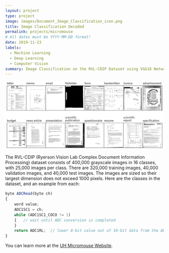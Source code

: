 ```yaml
---
layout: project
type: project
image: images/Document_Image_Classification_icon.png
title: Image Classification Decoded
permalink: projects/micromouse
# All dates must be YYYY-MM-DD format!
date: 2019-11-23
labels:
  - Machine Learning
  - Deep Learning
  - Computer Vision
summary: Image Classification on the RVL-CDIP Dataset using VGG16 Network.
---
```


  <img class="ui image" src="../images/Image_Classification_Decoded_Banner.png">

The RVL-CDIP (Ryerson Vision Lab Complex Document Information Processing) dataset consists of 400,000
grayscale images in 16 classes, with 25,000 images per class. There are 320,000 training images, 40,000
validation images, and 40,000 test images. The images are sized so their largest dimension does not exceed
1000 pixels.
Here are the classes in the dataset, and an example from each:





```js
byte ADCRead(byte ch)
{
    word value;
    ADC1SC1 = ch;
    while (ADC1SC1_COCO != 1)
    {   // wait until ADC conversion is completed   
    }
    return ADC1RL;  // lower 8-bit value out of 10-bit data from the ADC
}
```

You can learn more at the [UH Micromouse Website](http://www-ee.eng.hawaii.edu/~mmouse/about.html).




